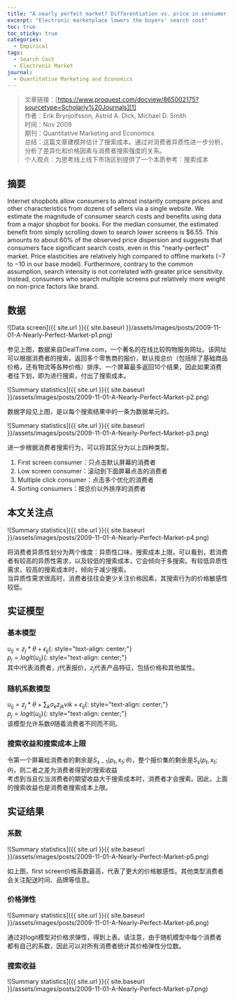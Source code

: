 ```yaml
---
title: "A nearly perfect market? Differentiation vs. price in consumer choice"
excerpt: "Electronic marketplace lowers the buyers' search cost"
toc: true
toc_sticky: true
categories:
  - Empirical
tags:
  - Search Cost
  - Electronic Market
journal:
  - Quantitative Marketing and Economics
---
```


> 文章链接：[https://www.proquest.com/docview/865002175?sourcetype=Scholarly%20Journals][1]  
> 作者：Erik Brynjolfsson, Astrid A. Dick, Michael D. Smith  
> 时间：Nov 2009  
> 期刊：Quantitative Marketing and Economics  
> 总结：这篇文章建模并估计了搜索成本。通过对消费者异质性进一步分析，分析了差异化和价格因素与消费者搜索强度的关系。  
> 个人观点：为思考线上线下市场区别提供了一个本质参考：搜索成本

## 摘要

Internet shopbots allow consumers to almost instantly compare prices and other characteristics from dozens of sellers via a single website. We estimate the magnitude of consumer search costs and beneﬁts using data from a major shopbot for books. For the median consumer, the estimated beneﬁt from simply scrolling down to search lower screens is $6.55. This amounts to about 60% of the observed price dispersion and suggests that consumers face signiﬁcant search costs, even in this “nearly-perfect” market. Price elasticities are relatively high compared to ofﬂine markets (−7 to −10 in our base model). Furthermore, contrary to the common assumption, search intensity is not correlated with greater price sensitivity. Instead, consumers who search multiple screens put relatively more weight on non-price factors like brand.

## 数据

![Data screen]({{ site.url }}{{ site.baseurl }}/assets/images/posts/2009-11-01-A-Nearly-Perfect-Market-p1.png)

参见上图，数据来自DealTime.com，一个著名的在线比较购物服务网址。该网址可以根据消费者的搜索，返回多个零售商的报价，默认按总价（包括除了基础商品价格，还有物流等各种价格）排序。一个屏幕最多返回10个结果，因此如果消费者往下划，即为进行搜索，付出了搜索成本。

![Summary statistics]({{ site.url }}{{ site.baseurl }}/assets/images/posts/2009-11-01-A-Nearly-Perfect-Market-p2.png)

数据字段见上图，是以每个搜索结果中的一条为数据单元的。  

![Summary statistics]({{ site.url }}{{ site.baseurl }}/assets/images/posts/2009-11-01-A-Nearly-Perfect-Market-p3.png)

进一步根据消费者搜索行为，可以将其区分为以上四种类型。

1. First screen consumer：只点击默认屏幕的消费者
2. Low screen consumer：滚动到下面屏幕点击的消费者
3. Multiple click consumer：点击多个优化的消费者
4. Sorting consumers：按总价以外排序的消费者

## 本文关注点

![Summary statistics]({{ site.url }}{{ site.baseurl }}/assets/images/posts/2009-11-01-A-Nearly-Perfect-Market-p4.png)

将消费者异质性划分为两个维度：异质性口味，搜索成本上限。可以看到，若消费者有较高的异质性需求，以及较低的搜索成本，它会倾向于多搜索。有较低异质性需求，较高的搜索成本时，倾向于减少搜索。  
当异质性需求很高时，消费者往往会更少关注价格因素，其搜索行为的价格敏感性较低。

## 实证模型

### 基本模型

$u_{ij} = z_j * \theta + \epsilon_{ij}${: style="text-align: center;"}  
$p_j = logit(u_{ij})${: style="text-align: center;"}  
其中$i$代表消费者，$j$代表报价，$z_j$代表产品特征，包括价格和其他属性。  

### 随机系数模型

$u_{ij} = z_j * \theta + \sum_{k}{\sigma_kz_{jk}v{ik}} + \epsilon_{ij}${: style="text-align: center;"}  
$p_j = logit(u_{ij})${: style="text-align: center;"}  
该模型允许系数$\theta$随着消费者不同而不同。  

### 搜索收益和搜索成本上限

令第一个屏幕给消费者的剩余是$S_{s-1}(p_t, x_t; \theta)$，整个报价集的剩余是$S_{s}(p_t, x_t; \theta)$，则二者之差为消费者得到的搜索收益  
考虑到当且仅当消费者的期望收益大于搜索成本时，消费者才会搜索。因此，上面的搜索收益也是消费者搜索成本上限。

## 实证结果

### 系数

![Summary statistics]({{ site.url }}{{ site.baseurl }}/assets/images/posts/2009-11-01-A-Nearly-Perfect-Market-p5.png)

如上图，first screen价格系数最高，代表了更大的价格敏感性。其他类型消费者会关注配送时间、品牌等信息。

### 价格弹性

![Summary statistics]({{ site.url }}{{ site.baseurl }}/assets/images/posts/2009-11-01-A-Nearly-Perfect-Market-p6.png)

通过对logit模型对价格求弹性，得到上表。请注意，由于随机模型中每个消费者都有自己的系数，因此可以对所有消费者统计其价格弹性分位数。

### 搜索收益

![Summary statistics]({{ site.url }}{{ site.baseurl }}/assets/images/posts/2009-11-01-A-Nearly-Perfect-Market-p7.png)

[1]: https://www.proquest.com/docview/865002175?sourcetype=Scholarly%20Journals
